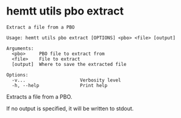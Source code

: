# hemtt utils pbo extract

<pre><code>Extract a file from a PBO

Usage: hemtt utils pbo extract [OPTIONS] &lt;pbo&gt; &lt;file&gt; [output]

Arguments:
  &lt;pbo&gt;     PBO file to extract from
  &lt;file&gt;    File to extract
  [output]  Where to save the extracted file

Options:
  -v...                    Verbosity level
  -h, --help               Print help
</code></pre>

Extracts a file from a PBO.

If no output is specified, it will be written to stdout.
